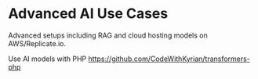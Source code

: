 # Advanced AI Use Cases

Advanced setups including RAG and cloud hosting models on AWS/Replicate.io.

Use AI models with PHP
https://github.com/CodeWithKyrian/transformers-php
